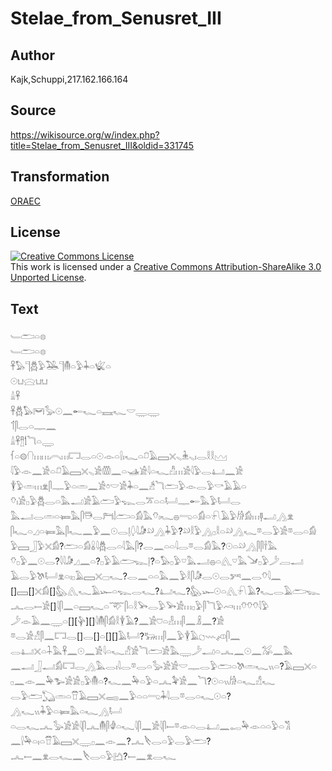 # Stelae_from_Senusret_III

## Author

Kajk,Schuppi,217.162.166.164

## Source

https://wikisource.org/w/index.php?title=Stelae_from_Senusret_III&oldid=331745

## Transformation

[ORAEC](https://oraec.github.io/)

## License

<a rel="license" href="http://creativecommons.org/licenses/by-sa/3.0/"><img alt="Creative Commons License" style="border-width:0" src="https://i.creativecommons.org/l/by-sa/3.0/88x31.png" /></a><br />This work is licensed under a <a rel="license" href="http://creativecommons.org/licenses/by-sa/3.0/">Creative Commons Attribution-ShareAlike 3.0 Unported License</a>.

## Text

𓄑𓂧𓏏𓊖<br>
𓄑𓂧𓏏𓊖<br>
𓋹𓅃𓊹𓆣𓅱𓅒𓊹𓄟𓏏𓅱𓇓𓏏𓆤𓏏<br>
𓇳𓂓𓈍𓂓𓂓<br>
𓏙𓋹<br>
𓋹𓆣𓅃𓋞𓅭𓇳𓈖𓄡𓆑𓏏𓈘𓆑𓎟𓇾𓇾<br>
𓄊𓋴𓂋𓏏𓊃𓈖<br>
𓏙𓋹𓊽𓌀𓆓𓏏𓇾<br>
𓆳𓏏𓊗𓐡𓏥𓏥𓇹𓏥𓉐𓂋𓏏𓇳𓁹𓏏𓍛𓏤𓆑𓏏𓍔𓄿𓈙𓏴𓈅𓇔𓈅𓏤𓂋𓎛𓎛𓈉<br>
𓇋𓅱𓁹𓈖𓀀𓏏𓍔𓄿𓈙𓏴𓈅𓀀𓏃𓈖𓏏𓊛𓀀𓇋𓏏𓆑𓀯𓏥𓀀𓇋𓅱𓂋𓂞𓈖𓀀<br>
𓇉𓅱𓏛𓏥𓁷𓋴𓊃𓅱𓏏𓏛𓈖𓀀𓏌𓎟𓀀𓇓𓏏𓈖𓀲𓆓𓂧𓅱𓁹𓂋𓅱𓎡𓄿𓄿𓏏<br>
𓄣𓏤𓀀𓊪𓅱𓆣𓂋𓏏𓅓𓂝𓀀𓄿𓂧𓅱𓆊𓂋𓎁𓏏𓏏𓂡𓊃𓄡𓅓𓅱𓂡𓂋<br>
𓅓𓂝𓂋𓏛𓏏𓍃𓅓𓋴𓇥𓂋𓁀𓌃𓂧𓏏𓀁𓅓𓄣𓏤𓆑𓐍𓂸𓏏𓀁𓏏𓍯𓄿𓅱𓀙𓀁𓏥𓊢𓂝𓂻𓁷<br>
𓋴𓆑𓏏𓈎𓏏𓍃𓅓𓋴𓆑𓈖𓅱𓈖𓇳𓂋𓊤𓆭𓇋𓀏𓄖𓂻𓇓𓅱?𓄖𓎛𓅱𓂻𓊪𓎛𓏏𓄖𓂻𓆑𓎼𓂋𓅱𓀀𓎼𓂋𓏏𓀁<br>
𓅱𓈙𓃀𓅱𓏴𓀁?𓂧𓏏𓀁𓏇𓇋𓆣𓂋𓏏𓇋𓅓𓋴?𓂋𓈖𓏏𓏏𓇋𓂋𓎼𓂋𓀁𓅓?𓇳𓏏𓄖𓂻𓋴𓋴𓌂𓅓<br>
𓄣𓊪𓅱𓈖𓇳𓂋?𓇋𓇋𓀏𓈎𓈖𓏏?𓊪𓅱𓄿𓂧𓆊𓊤?𓏏𓅃𓊪𓅱𓎺𓅓𓂝𓐍𓏏𓂽𓎺𓅓𓍁𓊪𓅱𓌳𓐙𓂝<br>
𓄿𓂋𓅱𓌗𓂡𓁷𓏏𓏤𓊪𓄿𓈙𓏴𓊌𓆑?𓂋𓈖𓏏𓏏𓅓𓈖𓅱𓎛𓋴𓀏𓂋𓇳𓂋𓀒𓈖𓂋𓄣𓇋𓈖<br>
[]𓈙[]𓏴𓀁[]𓅽𓂽𓆑𓄿𓆱𓏏𓆊𓂋𓆑?𓂞𓆑?𓅽𓆱𓇳𓏏𓂽𓍯𓄿?𓆑𓂋𓄿𓂧𓆊<br>
𓂜𓂋𓍿𓀀[]𓇋𓋴𓈖𓏏𓈙𓆑𓏏𓄅𓋴𓏏𓎛𓅨𓂋𓅱𓅨𓀀𓏥𓊪𓅱𓋴𓆓𓅱𓄗𓏥𓄣𓄣𓄣𓇋𓅱<br>
𓌳𓁹𓄿𓈖𓇾𓏏[][𓊿][]𓇋𓄟𓋴𓀁𓎛𓇉𓄿?𓈖𓀀𓈞𓏏𓁐𓏥𓋴𓈖𓏎𓈖?𓀀<br>
𓎼𓂋𓀀𓀭𓋴𓈖𓉐𓂋[]𓂋[]𓏏[][]𓄿𓂡?𓃒𓏥𓋴𓈖𓅱𓇉𓄿𓐎𓇠𓌽𓋴𓈖<br>
𓂋𓂞𓏴𓏏𓇑𓅓𓋹𓈖𓇳𓈖𓀀𓇋𓏏𓆑𓀭𓀀𓆓𓂧𓀀𓅓𓇾𓌳𓂝𓏏𓂜𓈖𓇳𓈖𓅮𓈖𓅓<br>
𓈖𓂝𓃀𓂝𓀁𓉐𓂋𓂻𓅓𓂋𓏤𓇋𓂋𓎼𓂋𓏏𓅭𓀀𓀀𓎟𓊃𓂋𓅱𓂧𓏏𓌗𓏛𓆑𓏭𓏏?𓄿𓈙𓏴𓏏<br>
𓊪𓈖𓁹𓈖𓅆𓅧𓀀𓀀𓊪𓅱𓄟𓏏?𓆑𓈖𓅆𓏏𓅱𓏏𓂜𓅝𓀀𓈖𓆓?𓇳𓏏𓏭𓀙𓏏𓆑𓀭𓆑<br>
𓂋𓅱𓂧𓆏𓏛𓏏𓎯𓄿𓈙𓏴𓈄𓈖𓅱𓏏𓏏𓂸𓇓𓇋𓂋𓎼𓂋𓏏𓆑𓇳𓏏?𓂻𓆑𓏭𓇓𓅱𓏏𓍃𓅓𓏏𓆑𓂻𓂡<br>
𓏏𓂋𓆑𓂜𓅭𓀀𓀀𓇋𓋴𓂜𓄟𓋴𓁒𓏏𓆑𓇋𓋴𓈖𓀀𓇋𓋴𓍿𓎼𓁹𓏏𓂋𓂞𓈖𓉻𓅆𓁹𓏏𓏏𓅱𓏏𓀢<br>
𓈖𓍛𓅆𓏏𓏤𓏏𓎯𓄿𓈙𓏴𓇾𓊪𓈖𓁹𓈖?𓂜𓌸𓂋𓏏𓅱𓂋𓅱𓂧?𓂜𓍿𓈖𓁷𓂋𓆑𓈖𓌸𓂋𓏏𓅱𓂚?𓍿𓈖𓁷𓂋𓆑<br>
